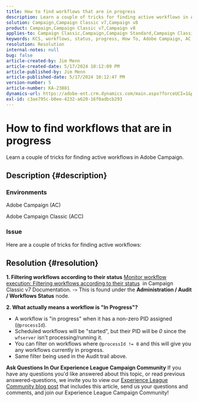```yaml
---
title: How to find workflows that are in progress
description: Learn a couple of tricks for finding active workflows in Adobe Campaign.
solution: Campaign,Campaign Classic v7,Campaign v8
product: Campaign,Campaign Classic v7,Campaign v8
applies-to: Campaign Classic,Campaign,Campaign Standard,Campaign Classic v7,Campaign v8
keywords: KCS, workflows, status, progress, How To, Adobe Campaign, AC, ACC, Adobe Campaign Classic
resolution: Resolution
internal-notes: null
bug: false
article-created-by: Jim Menn
article-created-date: 5/17/2024 10:12:09 PM
article-published-by: Jim Menn
article-published-date: 5/17/2024 10:12:47 PM
version-number: 5
article-number: KA-23881
dynamics-url: https://adobe-ent.crm.dynamics.com/main.aspx?forceUCI=1&pagetype=entityrecord&etn=knowledgearticle&id=dd146c7d-9a14-ef11-9f8a-6045bd006268
exl-id: c3ae795c-b0ee-4232-a620-16f0adbcb293
---
```

# How to find workflows that are in progress


Learn a couple of tricks for finding active workflows in Adobe Campaign.

## Description {#description}


### Environments

Adobe Campaign (AC)

Adobe Campaign Classic (ACC)

### Issue

Here are a couple of tricks for finding active workflows:


## Resolution {#resolution}


<b>1. Filtering workflows according to their status</b>
[Monitor workflow execution: Filtering workflows according to their status](https://experienceleague.adobe.com/docs/campaign-classic/using/automating-with-workflows/monitoring-workflows/monitoring-workflow-execution.html?lang=en#filtering-workflows-status)  in Campaign Classic v7 Documentation.
-`>`  This is found under the <b>Administration / Audit / Workflows Status</b> node.

<b>2. What actually means a workflow is "In Progress"?</b>
- A workflow is "in progress" when it has a non-zero PID assigned (`@processId`).
- Scheduled workflows will be "started", but their PID will be *0* since the `wfserver` isn't processing/running it.
- You can filter on workflows where `@processId != 0` and this will give you any workflows currently in progress.
- Same filter being used in the Audit trail above.




<b>Ask Questions In Our Experience League Campaign Community</b>
If you have any questions you'd like answered about this topic, or read previous answered-questions, we invite you to view our [Experience League Community blog post](https://experienceleaguecommunities.adobe.com/t5/adobe-campaign-classic-blogs/introducing-top-kcs-articles-curated-for-your-troubleshooting/bc-p/672426#M132 "Follow link") that includes this article, send us your questions and comments, and join our Experience League Campaign Community!
